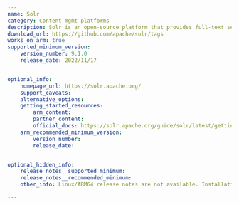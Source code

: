 ```yaml
---
name: Solr 
category: Content mgmt platforms
description: Solr is an open-source platform that provides full-text search, faceted search, real-time indexing, dynamic clustering, database integration, and rich document-handling capabilities. 
download_url: https://github.com/apache/solr/tags
works_on_arm: true
supported_minimum_version:
    version_number: 9.1.0
    release_date: 2022/11/17


optional_info:
    homepage_url: https://solr.apache.org/
    support_caveats:
    alternative_options:
    getting_started_resources:
        arm_content: 
        partner_content: 
        official_docs: https://solr.apache.org/guide/solr/latest/getting-started/solr-tutorial.html
    arm_recommended_minimum_version:
        version_number:
        release_date: 


optional_hidden_info:
    release_notes__supported_minimum: 
    release_notes__recommended_minimum:
    other_info: Linux/ARM64 release notes are not available. Installation and testing are done via the [tar archive](https://github.com/apache/solr/releases/tag/releases%2Fsolr%2F9.1.0).

---
```

